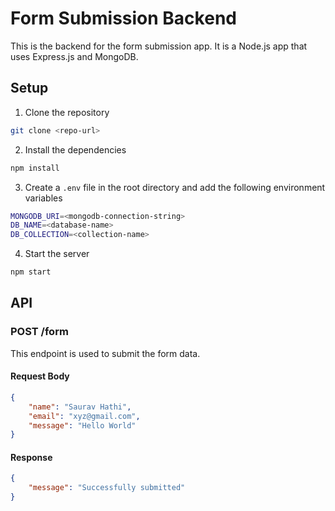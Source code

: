 # Form Submission Backend

This is the backend for the form submission app. It is a Node.js app that uses Express.js and MongoDB.

## Setup

1. Clone the repository

```bash
git clone <repo-url>
```

2. Install the dependencies

```bash
npm install
```

3. Create a `.env` file in the root directory and add the following environment variables

```bash
MONGODB_URI=<mongodb-connection-string>
DB_NAME=<database-name>
DB_COLLECTION=<collection-name>
```

4. Start the server

```bash
npm start
```

## API

### POST /form

This endpoint is used to submit the form data.

#### Request Body

```json
{
    "name": "Saurav Hathi",
    "email": "xyz@gmail.com",
    "message": "Hello World"
}
```

#### Response

```json
{
    "message": "Successfully submitted"
}
```